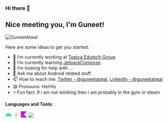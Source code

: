 ### Hi there 👋
## Nice meeting you, I'm Guneet!

<p align="left"> <img src="https://komarev.com/ghpvc/?username=GuneetAtwal&label=Views&color=blue&style=plastic" alt="GuneetAtwal" /> </p>

Here are some ideas to get you started:

- 🔭 I’m currently working at [Topica Edutech Group](https://topica.asia/)
- 🌱 I’m currently learning [JetpackCompose](https://developer.android.com/jetpack/compose)
- 🤔 I’m looking for help with ...
- 💬 Ask me about Android related stuff
- 📫 How to reach me: [Twitter - @guneetatwal](https://www.twitter.com/guneetatwal), [LinkedIn - @guneetatwal](https://www.linkedin.com/in/guneetatwal/)
- 😄 Pronouns: He/His
- ⚡ Fun fact: If i am not working then i am probably in the gym or steam

**Languages and Tools:**  

<code><img height="20" src="https://raw.githubusercontent.com/github/explore/80688e429a7d4ef2fca1e82350fe8e3517d3494d/topics/android/android.png"></code>
<code><img height="20" src="https://raw.githubusercontent.com/github/explore/80688e429a7d4ef2fca1e82350fe8e3517d3494d/topics/java/java.png"></code>
<code><img height="20" src="https://raw.githubusercontent.com/github/explore/80688e429a7d4ef2fca1e82350fe8e3517d3494d/topics/kotlin/kotlin.png"></code>
<code><img height="20" src="https://git-scm.com/images/logos/downloads/Git-Icon-1788C.png"></code>


